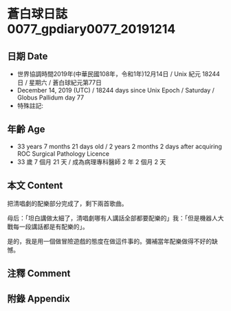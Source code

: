 # 蒼白球日誌0077_gpdiary0077_20191214 #

## 日期 Date ##

* 世界協調時間2019年(中華民國108年，令和1年)12月14日 / Unix 紀元 18244 日 / 星期六 / 蒼白球紀元第77日
* December 14, 2019 (UTC) / 18244 days since Unix Epoch / Saturday / Globus Pallidum day 77
* 特殊註記:

## 年齡 Age ##

* 33 years 7 months 21 days old / 2 years 2 months 2 days after acquiring ROC Surgical Pathology Licence
* 33 歲 7 個月 21 天 / 成為病理專科醫師 2 年 2 個月 2 天

## 本文 Content ##

把清唱劇的配樂部分完成了，剩下兩首歌曲。

母后：「坦白講做太細了，清唱劇哪有人講話全部都要配樂的」我：「但是機器人大戰每一段講話都是有配樂的」。   

是的，我是用一個做冒險遊戲的態度在做這件事的。彌補當年配樂做得不好的缺憾。

## 注釋 Comment ##

## 附錄 Appendix ##

